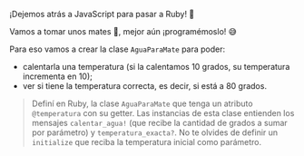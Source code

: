¡Dejemos atrás a JavaScript para pasar a Ruby! :tada:

Vamos a tomar unos mates :mate:, mejor aún ¡programémoslo! :sweat_smile:

Para eso vamos a crear la clase `AguaParaMate` para poder:

* calentarla una temperatura (si la calentamos 10 grados, su temperatura incrementa en 10);
* ver si tiene la temperatura correcta, es decir, si está a 80 grados.

> Definí en Ruby, la clase `AguaParaMate` que tenga un atributo `@temperatura` con su getter.  Las instancias de esta clase entienden los mensajes `calentar_agua!` (que recibe la cantidad de grados a sumar por parámetro) y `temperatura_exacta?`. No te olvides de definir un `initialize` que reciba la temperatura inicial como parámetro.